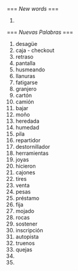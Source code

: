 === *New words* ===

1.

=== *Nuevas Palabras* ===

1. desagüe
2. caja - checkout
3. retraso
4. pantalla
5. husmeando
6. llanuras
7. fatigarse
8. granjero
9. cartón
10. camión
11. bajar
12. moño
13. heredada
14. humedad
15. pila
16. repartidor
17. destornillador
18. herramientas
19. joyas
20. hicieron
21. cajones
22. tires
23. venta
24. pesas
25. préstamo
26. fija
27. mojado
28. rocas
29. sostener
30. inscripción
31. autopista
32. truenos
33. quejas
34. 
32.
